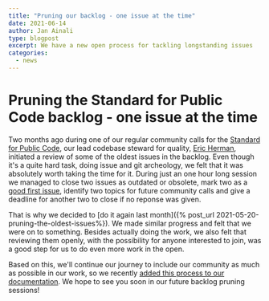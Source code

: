 ```yaml
---
title: "Pruning our backlog - one issue at the time"
date: 2021-06-14
author: Jan Ainali
type: blogpost
excerpt: We have a new open process for tackling longstanding issues
categories:
  - news
---
```


# Pruning the Standard for Public Code backlog - one issue at the time

Two months ago during one of our regular community calls for the [Standard for Public Code](https://standard.publiccode.net), our lead codebase steward for quality, [Eric Herman](https://publiccode.net/who-we-are/team/eric-herman.html), initiated a review of some of the oldest issues in the backlog.
Even though it's a quite hard task, doing issue and git archeology, we felt that it was absolutely worth taking the time for it.
During just an one hour long session we managed to close two issues as outdated or obsolete, mark two as a [good first issue](https://github.com/publiccodenet/standard/issues?q=is%3Aissue+is%3Aopen+label%3A%22good+first+issue%22), identify two topics for future community calls and give a deadline for another two to close if no reponse was given.

That is why we decided to [do it again last month]({% post_url 2021-05-20-pruning-the-oldest-issues%}).
We made similar progress and felt that we were on to something.
Besides actually doing the work, we also felt that reviewing them openly, with the possibility for anyone interested to join, was a good step for us to do even more work in the open.

Based on this, we'll continue our journey to include our community as much as possible in our work, so we recently [added this process to our documentation](https://github.com/publiccodenet/about/pull/932).
We hope to see you soon in our future backlog pruning sessions!
